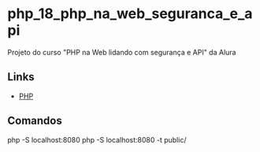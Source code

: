 # php_18_php_na_web_seguranca_e_api

Projeto do curso "PHP na Web lidando com segurança e API" da Alura

## Links

- [PHP](https://www.php.net/)

## Comandos

php -S localhost:8080
php -S localhost:8080 -t public/
